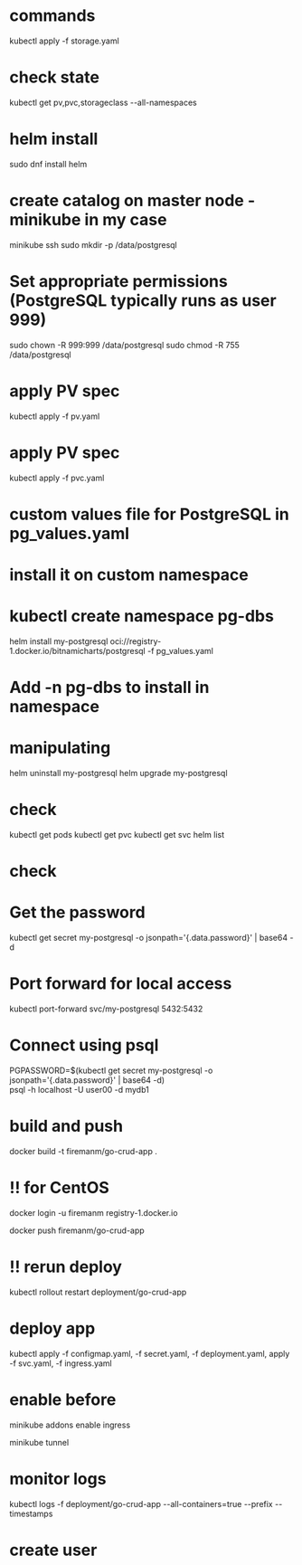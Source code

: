 # commands


kubectl apply -f storage.yaml
# check state
kubectl get pv,pvc,storageclass --all-namespaces
# helm install
sudo dnf install helm

# create catalog on master node - minikube in my case
minikube ssh
sudo mkdir -p /data/postgresql

# Set appropriate permissions (PostgreSQL typically runs as user 999)
sudo chown -R 999:999 /data/postgresql
sudo chmod -R 755 /data/postgresql

# apply PV spec
kubectl apply -f pv.yaml

# apply PV spec
kubectl apply -f pvc.yaml

# custom values file for PostgreSQL in pg_values.yaml
# install it on custom namespace
# kubectl create namespace pg-dbs
helm install my-postgresql oci://registry-1.docker.io/bitnamicharts/postgresql -f pg_values.yaml 
# Add -n pg-dbs to install in namespace

# manipulating
helm uninstall my-postgresql
helm upgrade my-postgresql

# check
kubectl get pods
kubectl get pvc
kubectl get svc
helm list

# check
# Get the password
kubectl get secret my-postgresql -o jsonpath='{.data.password}' | base64 -d

# Port forward for local access
kubectl port-forward svc/my-postgresql 5432:5432

# Connect using psql
PGPASSWORD=$(kubectl get secret my-postgresql -o jsonpath='{.data.password}' | base64 -d) \
psql -h localhost -U user00 -d mydb1

# build and push
docker build -t firemanm/go-crud-app .

# !! for CentOS
docker login -u firemanm registry-1.docker.io

docker push firemanm/go-crud-app 

# !! rerun deploy
kubectl rollout restart deployment/go-crud-app

# deploy app
kubectl apply -f configmap.yaml, -f secret.yaml, -f deployment.yaml, apply -f svc.yaml, -f ingress.yaml

# enable before
minikube addons enable ingress

minikube tunnel

# monitor logs
kubectl logs -f deployment/go-crud-app --all-containers=true --prefix --timestamps

# create user

